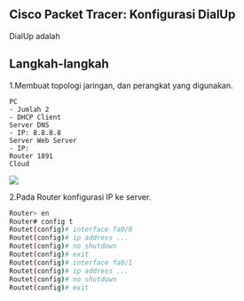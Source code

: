 ## Cisco Packet Tracer: Konfigurasi DialUp
DialUp adalah 

## Langkah-langkah
1.Membuat topologi jaringan, dan perangkat yang digunakan.
```Txt
PC
- Jumlah 2
- DHCP Client
Server DNS
- IP: 8.8.8.8
Server Web Server
- IP: 
Router 1891
Cloud
```
![](resource/img/)

2.Pada Router konfigurasi IP ke server.
```Bash
Router> en
Router# config t
Routet(config)# interface fa0/0 
Routet(config)# ip address ...
Routet(config)# no shutdown
Routet(config)# exit
Routet(config)# interface fa0/1
Routet(config)# ip address ...
Routet(config)# no shutdown
Routet(config)# exit
```